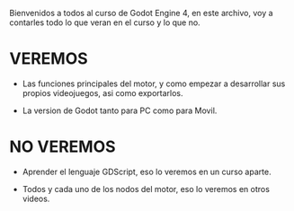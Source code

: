 Bienvenidos a todos al curso de Godot Engine 4, en este archivo, voy a contarles todo lo que veran en el curso y lo que no.

# VEREMOS

- Las funciones principales del motor, y como empezar a desarrollar sus propios videojuegos, asi como exportarlos.

- La version de Godot tanto para PC como para Movil.

# NO VEREMOS

- Aprender el lenguaje GDScript, eso lo veremos en un curso aparte.

- Todos y cada uno de los nodos del motor, eso lo veremos en otros videos.
